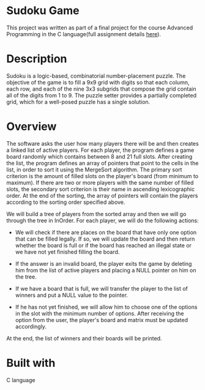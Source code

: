# Sudoku Game
This project was written as part of a final project for the course Advanced Programming in the C language(full assignment details [here](https://github.com/Mordechai1323/Sudoku-Game/blob/a77cd7d94576945d2bfc47044bee0d944d3e1774/Sudoku%20project.pdf)).

# Description
Sudoku is a logic-based, combinatorial number-placement puzzle. The objective of the game is to fill a 9x9 grid with digits so that each column, each row, and each of the nine 3x3 subgrids that compose the grid contain all of the digits from 1 to 9. The puzzle setter provides a partially completed grid, which for a well-posed puzzle has a single solution.

# Overview
The software asks the user how many players there will be and then creates a linked list of active players. For each player, the program defines a game board randomly which contains between 8 and 21 full slots. After creating the list, the program defines an array of pointers that point to the cells in the list, in order to sort it using the MergeSort algorithm. The primary sort criterion is the amount of filled slots on the player's board (from minimum to maximum). If there are two or more players with the same number of filled slots, the secondary sort criterion is their name in ascending lexicographic order. At the end of the sorting, the array of pointers will contain the players according to the sorting order specified above.

We will build a tree of players from the sorted array and then we will go through the tree in InOrder. For each player, we will do the following actions:

- We will check if there are places on the board that have only one option that can be filled legally. If so, we will update the board and then return whether the board is full or if the board has reached an illegal state or we have not yet finished filling the board.

- If the answer is an invalid board, the player exits the game by deleting him from the list of active players and placing a NULL pointer on him on the tree.

- If we have a board that is full, we will transfer the player to the list of winners and put a NULL value to the pointer.

- If he has not yet finished, we will allow him to choose one of the options in the slot with the minimum number of options. After receiving the option from the user, the player's board and matrix must be updated accordingly.

At the end, the list of winners and their boards will be printed.

# Built with
C language
